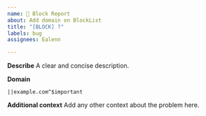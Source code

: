 ```yaml
---
name: 🚫 Block Report
about: Add domain on BlockList
title: "[BLOCK] ?"
labels: bug
assignees: Ealenn

---
```


**Describe**
A clear and concise description.

**Domain**
```
||example.com^$important
```

**Additional context**
Add any other context about the problem here.